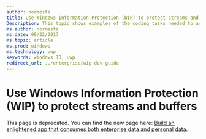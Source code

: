 ```yaml
---
author: normesta
title: Use Windows Information Protection (WIP) to protect streams and buffers
Description: This topic shows examples of the coding tasks needed to achieve some of the most common stream- and buffer-related Windows Information Protection (WIP) scenarios.
ms.author: normesta
ms.date: 09/22/2017
ms.topic: article
ms.prod: windows
ms.technology: uwp
keywords: windows 10, uwp
redirect_url: ../enterprise/wip-dev-guide
---
```


# Use Windows Information Protection (WIP) to protect streams and buffers

This page is deprecated. You can find the new page here: [Build an enlightened app that consumes both enterprise data and personal data](../enterprise/wip-dev-guide.md).

